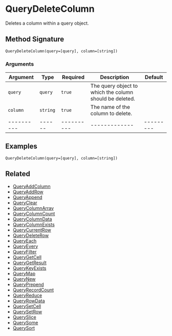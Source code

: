 # QueryDeleteColumn

Deletes a column within a query object.

## Method Signature

```
QueryDeleteColumn(query=[query], column=[string])
```

### Arguments

| Argument   | Type     | Required   | Description                                             | Default   |
| ---------- | -------- | ---------- | ------------------------------------------------------- | --------- |
| `query`    | `query`  | `true`     | The query object to which the column should be deleted. |           |
| `column`   | `string` | `true`     | The name of the column to delete.                       |           |
| ---------- | ------   | ---------- | -------------                                           | --------- |

## Examples

```
QueryDeleteColumn(query=[query], column=[string])
```

## Related

* [QueryAddColumn](queryaddcolumn.md)
* [QueryAddRow](queryaddrow.md)
* [QueryAppend](queryappend.md)
* [QueryClear](queryclear.md)
* [QueryColumnArray](querycolumnarray.md)
* [QueryColumnCount](querycolumncount.md)
* [QueryColumnData](querycolumndata.md)
* [QueryColumnExists](querycolumnexists.md)
* [QueryCurrentRow](querycurrentrow.md)
* [QueryDeleteRow](querydeleterow.md)
* [QueryEach](queryeach.md)
* [QueryEvery](queryevery.md)
* [QueryFilter](queryfilter.md)
* [QueryGetCell](querygetcell.md)
* [QueryGetResult](querygetresult.md)
* [QueryKeyExists](querykeyexists.md)
* [QueryMap](querymap.md)
* [QueryNew](querynew.md)
* [QueryPrepend](queryprepend.md)
* [QueryRecordCount](queryrecordcount.md)
* [QueryReduce](queryreduce.md)
* [QueryRowData](queryrowdata.md)
* [QuerySetCell](querysetcell.md)
* [QuerySetRow](querysetrow.md)
* [QuerySlice](queryslice.md)
* [QuerySome](querysome.md)
* [QuerySort](querysort.md)
